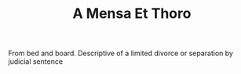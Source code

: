 ---
title: A Mensa Et Thoro
letter: A
permalink: "/definitions/bld-a-mensa-et-thoro.html"
body: From bed and board. Descriptive of a limited divorce or separation by judicial
  sentence
published_at: '2018-07-07'
source: Black's Law Dictionary 2nd Ed (1910)
layout: post
---